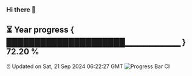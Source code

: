 ### Hi there 👋
⏳ Year progress { █████████████████████▁▁▁▁▁▁▁▁▁ } 72.20 %
---
⏰ Updated on Sat, 21 Sep 2024 06:22:27 GMT
![Progress Bar CI](https://github.com/liununu/liununu/workflows/Progress%20Bar%20CI/badge.svg)
